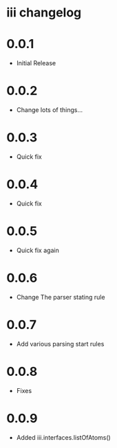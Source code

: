 # iii changelog

# 0.0.1

- Initial Release


# 0.0.2

- Change lots of things...

# 0.0.3

- Quick fix

# 0.0.4

- Quick fix

# 0.0.5

- Quick fix again


# 0.0.6

- Change The parser stating rule

# 0.0.7

- Add various parsing start rules

# 0.0.8

- Fixes

# 0.0.9

- Added iii.interfaces.listOfAtoms()
